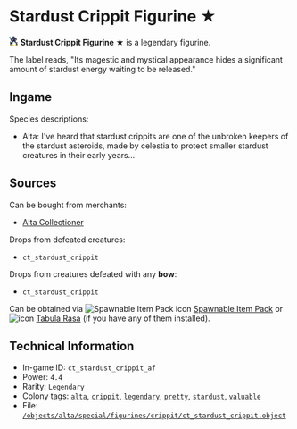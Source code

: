 # Stardust Crippit Figurine ★

<img src="https://raw.githubusercontent.com/Ceterai/Enternia/main/objects/alta/special/figurines/crippit/ct_stardust_crippit.png" alt="Stardust Crippit Figurine ★ icon" loading="lazy" width="auto" height="16px"/> **Stardust Crippit Figurine ★** is a legendary figurine.

The label reads, "Its magestic and mystical appearance hides a significant amount of stardust energy waiting to be released."

## Ingame

Species descriptions:

- Alta: I've heard that stardust crippits are one of the unbroken keepers of the stardust asteroids, made by celestia to protect smaller stardust creatures in their early years...

## Sources

Can be bought from merchants:

- [Alta Collectioner](https://ceterai.github.io/MyEnternia/Wiki/AltaCollectioner)

Drops from defeated creatures:

- `ct_stardust_crippit`

Drops from creatures defeated with any **bow**:

- `ct_stardust_crippit`

Can be obtained via <img src="https://raw.githubusercontent.com/Silverfeelin/Starbound-SpawnableItemPack/master/interface/sip/iconSmall.png" alt="Spawnable Item Pack icon" width="18" height="14"/> [Spawnable Item Pack](https://steamcommunity.com/sharedfiles/filedetails/?id=733665104) or <img src="https://steamuserimages-a.akamaihd.net/ugc/263843960696222713/3EC9A7C005541F7D577EBCB8C5736B4EFC9973D6/" alt="icon" width="8" height="12"/> [Tabula Rasa](https://community.playstarbound.com/resources/the-tabula-rasa.3222/) (if you have any of them installed).

## Technical Information

- In-game ID: `ct_stardust_crippit_af`
- Power: `4.4`
- Rarity: `Legendary`
- Colony tags: [`alta`](https://ceterai.github.io/MyEnternia/Wiki/Tags/Alta), [`crippit`](https://ceterai.github.io/MyEnternia/Wiki/Tags/Crippit), [`legendary`](https://ceterai.github.io/MyEnternia/Wiki/Tags/Legendary), [`pretty`](https://ceterai.github.io/MyEnternia/Wiki/Tags/Pretty), [`stardust`](https://ceterai.github.io/MyEnternia/Wiki/Tags/Stardust), [`valuable`](https://ceterai.github.io/MyEnternia/Wiki/Tags/Valuable)
- File: [`/objects/alta/special/figurines/crippit/ct_stardust_crippit.object`](https://github.com/Ceterai/Enternia/blob/main/objects/alta/special/figurines/crippit/ct_stardust_crippit.object)
